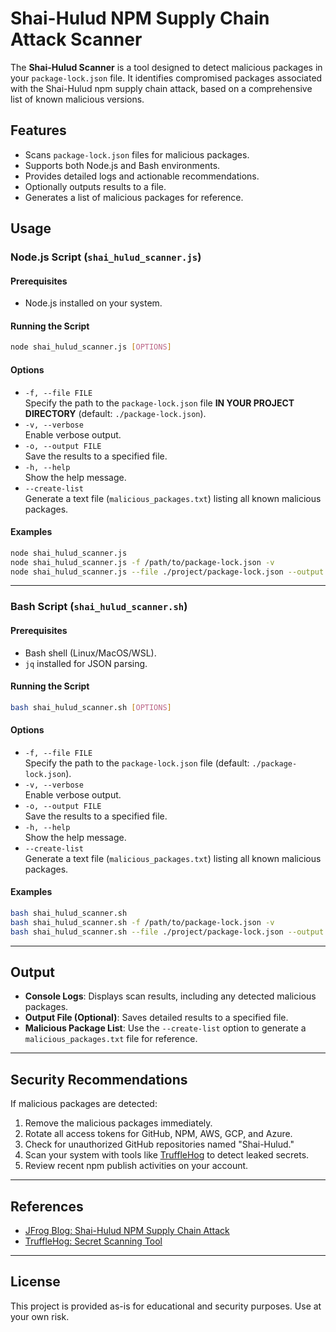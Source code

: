 # Shai-Hulud NPM Supply Chain Attack Scanner

The **Shai-Hulud Scanner** is a tool designed to detect malicious packages in your `package-lock.json` file. It identifies compromised packages associated with the Shai-Hulud npm supply chain attack, based on a comprehensive list of known malicious versions.

## Features

- Scans `package-lock.json` files for malicious packages.
- Supports both Node.js and Bash environments.
- Provides detailed logs and actionable recommendations.
- Optionally outputs results to a file.
- Generates a list of malicious packages for reference.

## Usage

### Node.js Script (`shai_hulud_scanner.js`)

#### Prerequisites

- Node.js installed on your system.

#### Running the Script

```bash
node shai_hulud_scanner.js [OPTIONS]
```

#### Options

- `-f, --file FILE`  
  Specify the path to the `package-lock.json` file <b>IN YOUR PROJECT DIRECTORY</b> (default: `./package-lock.json`).
- `-v, --verbose`  
  Enable verbose output.
- `-o, --output FILE`  
  Save the results to a specified file.
- `-h, --help`  
  Show the help message.
- `--create-list`  
  Generate a text file (`malicious_packages.txt`) listing all known malicious packages.

#### Examples

```bash
node shai_hulud_scanner.js
node shai_hulud_scanner.js -f /path/to/package-lock.json -v
node shai_hulud_scanner.js --file ./project/package-lock.json --output scan_results.txt
```

---

### Bash Script (`shai_hulud_scanner.sh`)

#### Prerequisites

- Bash shell (Linux/MacOS/WSL).
- `jq` installed for JSON parsing.

#### Running the Script

```bash
bash shai_hulud_scanner.sh [OPTIONS]
```

#### Options

- `-f, --file FILE`  
  Specify the path to the `package-lock.json` file (default: `./package-lock.json`).
- `-v, --verbose`  
  Enable verbose output.
- `-o, --output FILE`  
  Save the results to a specified file.
- `-h, --help`  
  Show the help message.
- `--create-list`  
  Generate a text file (`malicious_packages.txt`) listing all known malicious packages.

#### Examples

```bash
bash shai_hulud_scanner.sh
bash shai_hulud_scanner.sh -f /path/to/package-lock.json -v
bash shai_hulud_scanner.sh --file ./project/package-lock.json --output scan_results.txt
```

---

## Output

- **Console Logs**: Displays scan results, including any detected malicious packages.
- **Output File (Optional)**: Saves detailed results to a specified file.
- **Malicious Package List**: Use the `--create-list` option to generate a `malicious_packages.txt` file for reference.

---

## Security Recommendations

If malicious packages are detected:

1. Remove the malicious packages immediately.
2. Rotate all access tokens for GitHub, NPM, AWS, GCP, and Azure.
3. Check for unauthorized GitHub repositories named "Shai-Hulud."
4. Scan your system with tools like [TruffleHog](https://github.com/trufflesecurity/trufflehog) to detect leaked secrets.
5. Review recent npm publish activities on your account.

---

## References

- [JFrog Blog: Shai-Hulud NPM Supply Chain Attack](https://jfrog.com/blog/shai-hulud-npm-supply-chain-attack-new-compromised-packages-detected/)
- [TruffleHog: Secret Scanning Tool](https://github.com/trufflesecurity/trufflehog)

---

## License

This project is provided as-is for educational and security purposes. Use at your own risk.
